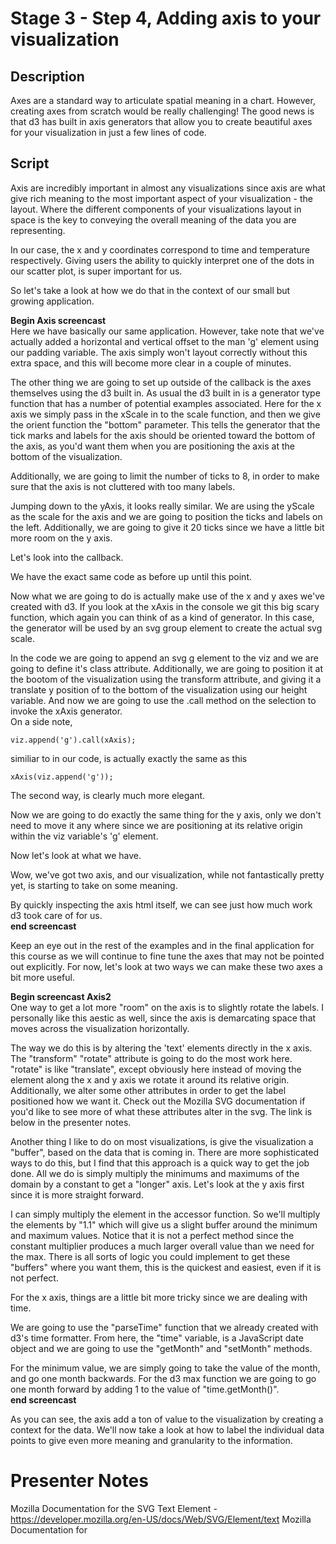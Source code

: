 # Stage 3 - Step 4, Adding axis to your visualization

## Description
Axes are a standard way to articulate spatial meaning in a chart.  However, creating axes from scratch would be really challenging!  The good news is that d3 has built in axis generators that allow you to create beautiful axes for your visualization in just a few lines of code.

## Script
Axis are incredibly important in almost any visualizations since axis are what give rich meaning to the most important aspect of your visualization - the layout.  Where the different components of your visualizations layout in space is the key to conveying the overall meaning of the data you are representing.

In our case, the x and y coordinates correspond to time and temperature respectively.  Giving users the ability to quickly interpret one of the dots in our scatter plot, is super important for us.

So let's take a look at how we do that in the context of our small but growing application.

**Begin Axis screencast**    
Here we have basically our same application.  However, take note that we've actually added a horizontal and vertical offset to the man 'g' element using our padding variable.  The axis simply won't layout correctly without this extra space, and this will become more clear in a couple of minutes.

The other thing we are going to set up outside of the callback is the axes themselves using the d3 built in.  As usual the d3 built in is a generator type function that has a number of potential examples associated.  Here for the x axis we simply pass in the xScale in to the scale function, and then we give the orient function the "bottom" parameter.  This tells the generator that the tick marks and labels for the axis should be oriented toward the bottom of the axis, as you'd want them when you are positioning the axis at the bottom of the visualization.

Additionally, we are going to limit the number of ticks to 8, in order to make sure that the axis is not cluttered with too many labels.

Jumping down to the yAxis, it looks really similar.  We are using the yScale as the scale for the axis and we are going to position the ticks and labels on the left.  Additionally, we are going to give it 20 ticks since we have a little bit more room on the y axis.  

Let's look into the callback.

We have the exact same code as before up until this point.

Now what we are going to do is actually make use of the x and y axes we've created with d3.  If you look at the xAxis in the console we git this big scary function, which again you can think of as a kind of generator.  In this case, the generator will be used by an svg group element to create the actual svg scale. 

In the code we are going to append an svg g element to the viz and we are going to define it's class attribute.  Additionally, we are going to position it at the bootom of the visualization using the transform attribute, and giving it a translate y position of to the bottom of the visualization using our height variable.  And now we are going to use the .call method on the selection to invoke the xAxis generator.  
On a side note,
```
viz.append('g').call(xAxis);
``` 
similiar to in our code, is actually exactly the same as this
```
xAxis(viz.append('g'));
```
The second way, is clearly much more elegant.

Now we are going to do exactly the same thing for the y axis, only we don't need to move it any where since we are positioning at its relative origin within the viz variable's 'g' element.

Now let's look at what we have.

Wow, we've got two axis, and our visualization, while not fantastically pretty yet, is starting to take on some meaning.

By quickly inspecting the axis html itself, we can see just how much work d3 took care of for us.    
**end screencast**

Keep an eye out in the rest of the examples and in the final application for this course as we will continue to fine tune the axes that may not be pointed out explicitly.  For now, let's look at two ways we can make these two axes a bit more useful.

**Begin screencast Axis2**    
One way to get a lot more "room" on the axis is to slightly rotate the labels.  I personally like this aestic as well, since the axis is demarcating space that moves across the visualization horizontally.

The way we do this is by altering the 'text' elements directly in the x axis.  The "transform" "rotate" attribute is going to do the most work here.  "rotate" is like "translate", except obviously here instead of moving the element along the x and y axis we rotate it around its relative origin.  Additionally, we alter some other attributes in order to get the label positioned how we want it.  Check out the Mozilla SVG documentation if you'd like to see more of what these attributes alter in the svg.  The link is below in the presenter notes.

Another thing I like to do on most visualizations, is give the visualization a "buffer", based on the data that is coming in.  There are more sophisticated ways to do this, but I find that this approach is a quick way to get the job done.  All we do is simply multiply the minimums and maximums of the domain by a constant to get a "longer" axis.  Let's look at the y axis first since it is more straight forward.

I can simply multiply the element in the accessor function.  So we'll multiply the elements by "1.1" which will give us a slight buffer around the minimum and maximum values.  Notice that it is not a perfect method since the constant multiplier produces a much larger overall value than we need for the max.  There is all sorts of logic you could implement to get these "buffers" where you want them, this is the quickest and easiest, even if it is not perfect.

For the x axis, things are a little bit more tricky since we are dealing with time.  

We are going to use the "parseTime" function that we already created with d3's time formatter.  From here, the "time" variable, is a JavaScript date object and we are going to use the "getMonth" and "setMonth" methods.  

For the minimum value, we are simply going to take the value of the month, and go one month backwards.  For the d3 max function we are going to go one month forward by adding 1 to the value of "time.getMonth()".    
**end screencast**    

As you can see, the axis add a ton of value to the visualization by creating a context for the data.  We'll now take a look at how to label the individual data points to give even more meaning and granularity to the information.

# Presenter Notes 
Mozilla Documentation for the SVG Text Element - https://developer.mozilla.org/en-US/docs/Web/SVG/Element/text
Mozilla Documentation for 



